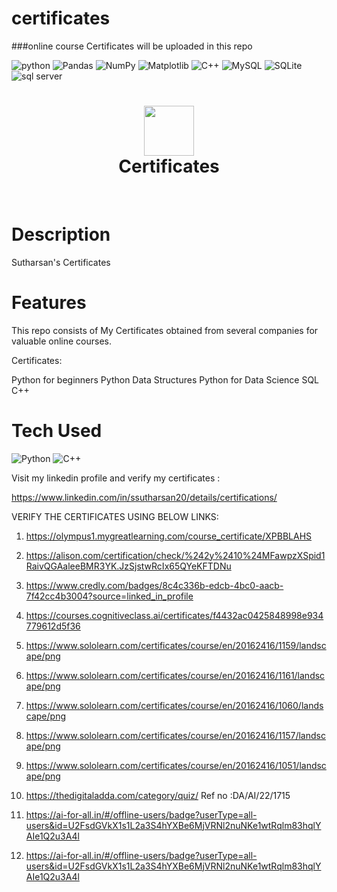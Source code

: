 # certificates
###online course Certificates will be uploaded in this repo

![python](https://img.shields.io/badge/python-3670A0?style=flat-square&logo=python&logoColor=ffdd54)
![Pandas](https://img.shields.io/badge/pandas-%23150458.svg?style=flat-square&logo=pandas&logoColor=white)
![NumPy](https://img.shields.io/badge/numpy-%23013243.svg?style=flat-square&logo=numpy&logoColor=white) 
![Matplotlib](https://img.shields.io/twitter/url?color=orange&label=matplotlib&logo=plotly&logoColor=yellow&style=social&url=https%3A%2F%2Fmatplotlib.org)
![C++](https://img.shields.io/twitter/url?label=C%2B%2B&logo=C%2B%2B&style=social&url=https%3A%2F%2Fcplusplus.com)
![MySQL](https://img.shields.io/badge/mysql-%2300f.svg?style=flat-square&logo=mysql&logoColor=white)
![SQLite](https://img.shields.io/badge/sqlite-%2307405e.svg?style=flat-square&logo=sqlite&logoColor=white) 
![sql server](https://img.shields.io/twitter/url?label=SQL%20Server&logo=microsoft%20sql%20server&style=social&url=https%3A%2F%2Fdocs.microsoft.com%2Fen-us%2Fsql%2Fssms%2Fdownload-sql-server-management-studio-ssms)









<div align="center">
      <h1> <img src="https://github.com/s-sutharsan-20/certificates" width="80px"><br/>Certificates</h1>
     </div>
<p align="center"> <a href="https://linktr.ee/s.sutharsan.20" target="_blank"><img alt="" src="https://img.shields.io/badge/Website-EA4C89?style=normal&logo=dribbble&logoColor=white" style="vertical-align:center" /></a> <a href="https://twitter.com/s_sutharsan_20" target="_blank"><img alt="" src="https://img.shields.io/badge/Twitter-1DA1F2?style=normal&logo=twitter&logoColor=white" style="vertical-align:center" /></a> <a href="https://www.facebook.com/s.sutharsan.20" target="_blank"><img alt="" src="https://img.shields.io/badge/Facebook-1877F2?style=normal&logo=facebook&logoColor=white" style="vertical-align:center" /></a> <a href="https://instagram.com/s.sutharsan.20?r=nametag" target="_blank"><img alt="" src="https://img.shields.io/badge/Instagram-E4405F?style=normal&logo=instagram&logoColor=white" style="vertical-align:center" /></a> <a href="https://linkedin.com/in/https://www.linkedin.com/in/sutharsan-s-478362240/}" target="_blank"><img alt="" src="https://img.shields.io/badge/LinkedIn-0077B5?style=normal&logo=linkedin&logoColor=white" style="vertical-align:center" /></a> </p>

# Description
Sutharsan's Certificates

# Features
This repo consists of My Certificates obtained from several companies for valuable online courses.


Certificates:

Python for beginners
Python Data Structures
Python for Data Science
SQL
C++

# Tech Used
 ![Python](https://img.shields.io/badge/python-3670A0?style=for-the-badge&logo=python&logoColor=ffdd54) ![C++](https://img.shields.io/badge/c++-%2300599C.svg?style=for-the-badge&logo=c%2B%2B&logoColor=white)
      

<!-- </> with 💛 by readMD (https://readmd.itsvg.in) -->
    
    
    
    
   
   
   
Visit my linkedin profile and verify my certificates :

https://www.linkedin.com/in/ssutharsan20/details/certifications/
    
    
VERIFY THE CERTIFICATES USING BELOW LINKS:

1) https://olympus1.mygreatlearning.com/course_certificate/XPBBLAHS

2) https://alison.com/certification/check/%242y%2410%24MFawpzXSpid1RaivQGAaleeBMR3YK.JzSjstwRcIx65QYeKFTDNu

3) https://www.credly.com/badges/8c4c336b-edcb-4bc0-aacb-7f42cc4b3004?source=linked_in_profile

4) https://courses.cognitiveclass.ai/certificates/f4432ac0425848998e934779612d5f36

5) https://www.sololearn.com/certificates/course/en/20162416/1159/landscape/png

6) https://www.sololearn.com/certificates/course/en/20162416/1161/landscape/png

7) https://www.sololearn.com/certificates/course/en/20162416/1060/landscape/png

8) https://www.sololearn.com/certificates/course/en/20162416/1157/landscape/png

9) https://www.sololearn.com/certificates/course/en/20162416/1051/landscape/png

10) https://thedigitaladda.com/category/quiz/
    Ref no :DA/AI/22/1715

11) https://ai-for-all.in/#/offline-users/badge?userType=all-users&id=U2FsdGVkX1s1L2a3S4hYXBe6MjVRNl2nuNKe1wtRqlm83hqlYAIe1Q2u3A4l

12) https://ai-for-all.in/#/offline-users/badge?userType=all-users&id=U2FsdGVkX1s1L2a3S4hYXBe6MjVRNl2nuNKe1wtRqlm83hqlYAIe1Q2u3A4l
